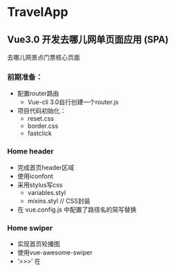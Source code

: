 # TravelApp
## Vue3.0 开发去哪儿网单页面应用 (SPA)<br>
去哪儿网景点门票核心页面

### 前期准备：
* 配置router路由
  * Vue-cli 3.0自行创建一个router.js
* 项目代码初始化：
  * reset.css
  * border.css
  * fastclick

### Home header
* 完成首页header区域<br>
* 使用iconfont<br>
* 采用stylus写css
  * variables.styl
  * mixins.styl  // CSS封装
* 在 vue.config.js 中配置了路径名的简写替换

### Home swiper
* 实现首页轮播图<br>
* 使用vue-awesome-swiper<br>
* ‘>>>’ 在<style scoped>下实现CSS样式穿透<br>

### Home icons
* 实现首页图标区域的布局<br>
* 数据分页逻辑：通过计算把每8个图标分配到一个页面<br>
* 分页通过swiper展示<br>

### Home featured
* 实现首页猜你喜欢组件开发<br>
* 实现首页周末去哪儿组件开发<br>

### Ajax获取首页数据
* axios实现数据（模拟数据）请求：<br>
  * 在 vue.config.js 中配置:<br>
  利用vue中webpack-dev-server提供的proxy代理功能，转发数据请求（把对/api下面json文件的请求路径替换至本地的模拟数据文件夹下）<br>
  * 记得在 .gitignore 文件中添加模拟数据的文件夹路径
* 将home组件所获取的json数据分发到每个子组件，实现首页父子组件传值

### City header
* 完成City页面header与搜索框的布局

### City list
* 城市列表布局
* 结合BetterScroll插件实现列表滚动效果
  * 通过 $refs 获取用ref属性注册的DOM对象
* axios获取页面动态数据
* 字母表定位
  * 兄弟组件间联动
  * watch属性里侦听字母点击的变化
* 监听字母表滑动事件
  * 函数节流，设定timer控制函数执行频率

### 搜索逻辑
* 匹配输入文字 v-model=“keyword”
* 没有匹配数据的时候显示提示

### Vuex
* 数据存储在 this.$store.state 里
* 点击列表会把数据传给Vuex的store，通过commit方法调用mutations去改变数据
* 点击列表城市时页面跳转回到首页
  * this.$router.push('/')
* localStorage本地存储（html5提供的api，实现类似cookie的功能）
* js内容拆分
* 使用mapState和mapMutations辅助函数映射store里的数据

### 使用\<keep-alive>缓存内容，避免页面反复渲染
  * 此时组件被激活时，会触发activated生命周期钩子函数
  * 判断城市是否改变，若改变则重新发送ajax请求

### 画廊组件拆分


## Project setup
```
npm install
```

### Compiles and hot-reloads for development
```
npm run serve
```

### Compiles and minifies for production
```
npm run build
```

### Lints and fixes files
```
npm run lint
```

### Customize configuration
See [Configuration Reference](https://cli.vuejs.org/config/).
